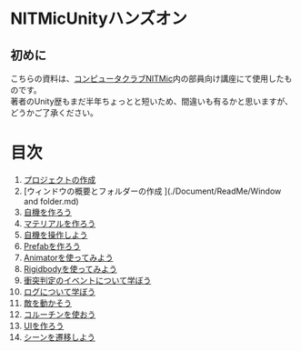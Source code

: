 # NITMicUnityハンズオン
## 初めに
こちらの資料は、[コンピュータクラブNITMic](http://nitmic.club.nitech.ac.jp/)内の部員向け講座にて使用したものです。  
著者のUnity歴もまだ半年ちょっとと短いため、間違いも有るかと思いますが、どうかご了承ください。

# 目次
1. [プロジェクトの作成](./Document/ReadMe/MakeProject.md)
2. [ウィンドウの概要とフォルダーの作成  ](./Document/ReadMe/Window and folder.md)
3. [自機を作ろう](./Document/ReadMe/MakePlayer.md)
4. [マテリアルを作ろう](./Document/ReadMe/MakeMaterial.md)
5. [自機を操作しよう](./Document/ReadMe/ControllPlayer.md)
6. [Prefabを作ろう](./Document/ReadMe/MakePrefab.md)
7. [Animatorを使ってみよう](./Document/ReadMe/UseAnimator.md)
8. [Rigidbodyを使ってみよう](./Document/ReadMe/UseRigidbody.md)
9. [衝突判定のイベントについて学ぼう](./Document/ReadMe/LearnBounds.md)
10. [ログについて学ぼう](./Document/ReadMe/LearnDebug.md)
11. [敵を動かそう](./Document/ReadMe/MakeEnemy.md)
12. [コルーチンを使おう](./Document/ReadMe/UseCorou.md)
13. [UIを作ろう](./Document/ReadMe/MakeUI.md)
14. [シーンを遷移しよう](./Document/ReadMe/UseScene.md)
